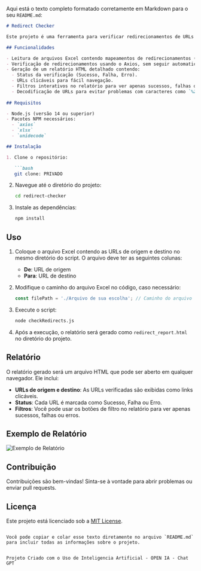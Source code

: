 Aqui está o texto completo formatado corretamente em Markdown para o seu `README.md`:

```markdown
# Redirect Checker

Este projeto é uma ferramenta para verificar redirecionamentos de URLs com base em um arquivo Excel. Ele lê um arquivo de mapeamento de redirecionamentos e valida se as URLs estão corretamente redirecionando para os destinos esperados.

## Funcionalidades

- Leitura de arquivos Excel contendo mapeamentos de redirecionamentos (colunas "De" e "Para").
- Verificação de redirecionamentos usando o Axios, sem seguir automaticamente os redirecionamentos.
- Geração de um relatório HTML detalhado contendo:
  - Status da verificação (Sucesso, Falha, Erro).
  - URLs clicáveis para fácil navegação.
  - Filtros interativos no relatório para ver apenas sucessos, falhas ou erros.
  - Decodificação de URLs para evitar problemas com caracteres como `%20` e acentuações.
  
## Requisitos

- Node.js (versão 14 ou superior)
- Pacotes NPM necessários:
  - `axios`
  - `xlsx`
  - `unidecode`

## Instalação

1. Clone o repositório:

   ```bash
   git clone: PRIVADO
   ```

2. Navegue até o diretório do projeto:

   ```bash
   cd redirect-checker
   ```

3. Instale as dependências:

   ```bash
   npm install
   ```

## Uso

1. Coloque o arquivo Excel contendo as URLs de origem e destino no mesmo diretório do script. O arquivo deve ter as seguintes colunas:
   - **De**: URL de origem
   - **Para**: URL de destino

2. Modifique o caminho do arquivo Excel no código, caso necessário:

   ```javascript
   const filePath = './Arquivo de sua escolha'; // Caminho do arquivo Excel
   ```

3. Execute o script:

   ```bash
   node checkRedirects.js
   ```

4. Após a execução, o relatório será gerado como `redirect_report.html` no diretório do projeto.

## Relatório

O relatório gerado será um arquivo HTML que pode ser aberto em qualquer navegador. Ele inclui:

- **URLs de origem e destino**: As URLs verificadas são exibidas como links clicáveis.
- **Status**: Cada URL é marcada como Sucesso, Falha ou Erro.
- **Filtros**: Você pode usar os botões de filtro no relatório para ver apenas sucessos, falhas ou erros.

## Exemplo de Relatório

![Exemplo de Relatório](![image](https://github.com/user-attachments/assets/74a30dee-0cef-47dc-8f44-a298b76076e0)
)

## Contribuição

Contribuições são bem-vindas! Sinta-se à vontade para abrir problemas ou enviar pull requests.

## Licença

Este projeto está licenciado sob a [MIT License](LICENSE).
```

Você pode copiar e colar esse texto diretamente no arquivo `README.md` para incluir todas as informações sobre o projeto.


Projeto Criado com o Uso de Inteligencia Artificial - OPEN IA - Chat GPT
